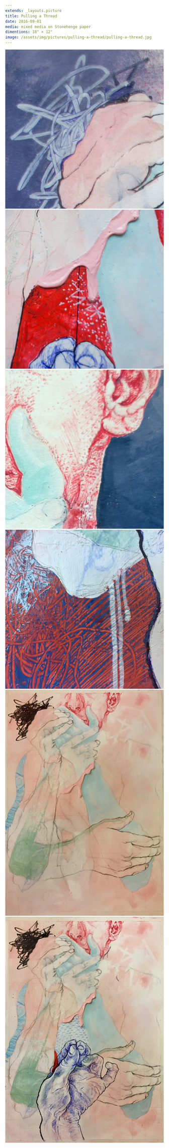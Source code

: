 ```yaml
---
extends: _layouts.picture
title: Pulling a Thread
date: 2016-09-01
media: mixed media on Stonehenge paper
dimentions: 18" × 12"
image: /assets/img/pictures/pulling-a-thread/pulling-a-thread.jpg
---
```


<div class="grid gap-px grid-cols-6">
    <img loading="lazy" class="col-span-2" src="/assets/img/pictures/pulling-a-thread/pulling-a-thread-detail-01.jpg">
    <img loading="lazy" class="col-span-2" src="/assets/img/pictures/pulling-a-thread/pulling-a-thread-detail-02.jpg">
    <img loading="lazy" class="col-span-2" src="/assets/img/pictures/pulling-a-thread/pulling-a-thread-detail-03.jpg">
    <img loading="lazy" class="col-span-6" src="/assets/img/pictures/pulling-a-thread/pulling-a-thread-detail-04.jpg">
    <img loading="lazy" class="col-span-3" src="/assets/img/pictures/pulling-a-thread/pulling-a-thread-process-01.jpg">
    <img loading="lazy" class="col-span-3" src="/assets/img/pictures/pulling-a-thread/pulling-a-thread-process-02.jpg">
</div>
